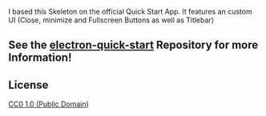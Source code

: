 I based this Skeleton on the official Quick Start App.
It features an custom UI (Close, minimize and Fullscreen Buttons as well as Titlebar)

## See the [electron-quick-start](https://github.com/electron/electron-quick-start) Repository for more Information!

## License

[CC0 1.0 (Public Domain)](LICENSE.md)
